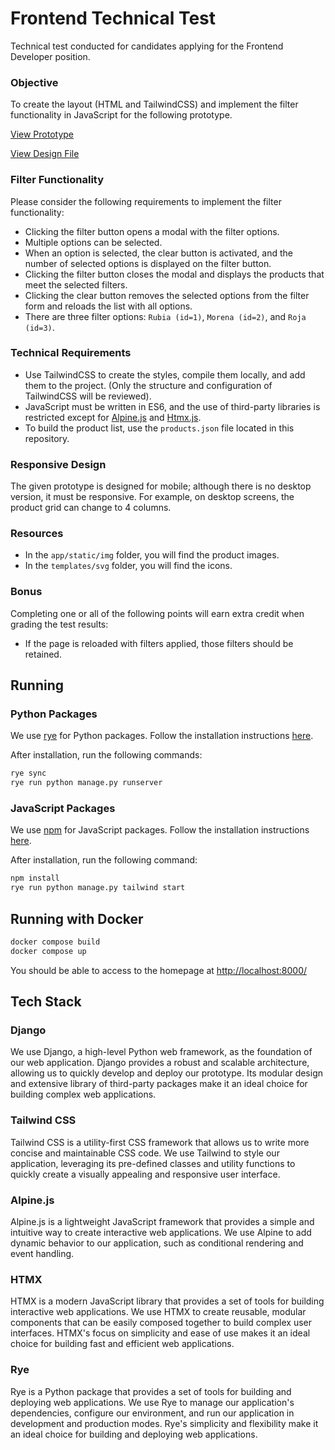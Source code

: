 # Frontend Technical Test

Technical test conducted for candidates applying for the Frontend Developer position.

### Objective

To create the layout (HTML and TailwindCSS) and implement the filter functionality in JavaScript for the following prototype.

[View Prototype](https://www.figma.com/proto/BrGlZUi7JuPD4QeQPTpEk1/Frontend-Test?node-id=73-303&node-type=frame&t=VkF95nAL8XPPOSHB-1&scaling=scale-down&content-scaling=fixed&page-id=0%3A1&starting-point-node-id=73%3A303&show-proto-sidebar=1 "Prototype")

[View Design File](https://www.figma.com/design/BrGlZUi7JuPD4QeQPTpEk1/Frontend-Test?m=auto&t=rLB5lIKk9OtSA0Uf-1 "Design File")

### Filter Functionality

Please consider the following requirements to implement the filter functionality:
* Clicking the filter button opens a modal with the filter options.
* Multiple options can be selected.
* When an option is selected, the clear button is activated, and the number of selected options is displayed on the filter button.
* Clicking the filter button closes the modal and displays the products that meet the selected filters.
* Clicking the clear button removes the selected options from the filter form and reloads the list with all options.
* There are three filter options: `Rubia (id=1)`, `Morena (id=2)`, and `Roja (id=3)`.

### Technical Requirements

* Use TailwindCSS to create the styles, compile them locally, and add them to the project. (Only the structure and configuration of TailwindCSS will be reviewed).
* JavaScript must be written in ES6, and the use of third-party libraries is restricted except for [Alpine.js](https://alpinejs.dev/) and [Htmx.js](https://htmx.org/).
* To build the product list, use the `products.json` file located in this repository.

### Responsive Design

The given prototype is designed for mobile; although there is no desktop version, it must be responsive. For example, on desktop screens, the product grid can change to 4 columns.

### Resources

* In the `app/static/img` folder, you will find the product images.
* In the `templates/svg` folder, you will find the icons.

### Bonus

Completing one or all of the following points will earn extra credit when grading the test results:
* If the page is reloaded with filters applied, those filters should be retained.

## Running

### Python Packages
We use [rye](https://rye.astral.sh/) for Python packages. Follow the installation instructions [here](https://rye.astral.sh/guide/installation/#installing-rye).

After installation, run the following commands:

```bash
rye sync
rye run python manage.py runserver
```

### JavaScript Packages
We use [npm](https://www.npmjs.com/) for JavaScript packages. Follow the installation instructions [here](https://docs.npmjs.com/downloading-and-installing-node-js-and-npm).

After installation, run the following command:

```bash
npm install
rye run python manage.py tailwind start
```

## Running with Docker

```bash
docker compose build
docker compose up
```

You should be able to access to the homepage at <http://localhost:8000/>

## Tech Stack

### Django

We use Django, a high-level Python web framework, as the foundation of our web application. Django provides a robust and scalable architecture, allowing us to quickly develop and deploy our prototype. Its modular design and extensive library of third-party packages make it an ideal choice for building complex web applications.

### Tailwind CSS

Tailwind CSS is a utility-first CSS framework that allows us to write more concise and maintainable CSS code. We use Tailwind to style our application, leveraging its pre-defined classes and utility functions to quickly create a visually appealing and responsive user interface.

### Alpine.js

Alpine.js is a lightweight JavaScript framework that provides a simple and intuitive way to create interactive web applications. We use Alpine to add dynamic behavior to our application, such as conditional rendering and event handling.

### HTMX

HTMX is a modern JavaScript library that provides a set of tools for building interactive web applications. We use HTMX to create reusable, modular components that can be easily composed together to build complex user interfaces. HTMX's focus on simplicity and ease of use makes it an ideal choice for building fast and efficient web applications.

### Rye

Rye is a Python package that provides a set of tools for building and deploying web applications. We use Rye to manage our application's dependencies, configure our environment, and run our application in development and production modes. Rye's simplicity and flexibility make it an ideal choice for building and deploying web applications.
